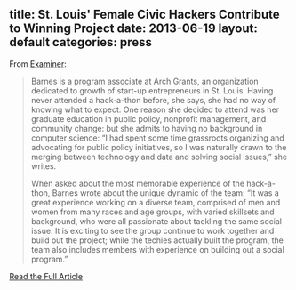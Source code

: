 title: St. Louis' Female Civic Hackers Contribute to Winning Project
date: 2013-06-19
layout: default
categories: press
---
From [Examiner](http://www.examiner.com/):

> Barnes is a program associate at Arch Grants, an organization dedicated to
> growth of start-up entrepreneurs in St. Louis. Having never attended a
> hack-a-thon before, she says, she had no way of knowing what to expect. One
> reason she decided to attend was her graduate education in public policy,
> nonprofit management, and community change: but she admits to having no
> background in computer science: “I had spent some time grassroots organizing
> and advocating for public policy initiatives, so I was naturally drawn to the
> merging between technology and data and solving social issues,” she writes.
>
> When asked about the most memorable experience of the hack-a-thon, Barnes
> wrote about the unique dynamic of the team: “It was a great experience
> working on a diverse team, comprised of men and women from many races and age
> groups, with varied skillsets and background, who were all passionate about
> tackling the same social issue. It is exciting to see the group continue to
> work together and build out the project; while the techies actually built the
> program, the team also includes members with experience on building out a
> social program.”

[Read the Full Article](http://www.examiner.com/article/st-louis-female-civic-hackers-contribute-to-winning-project)
